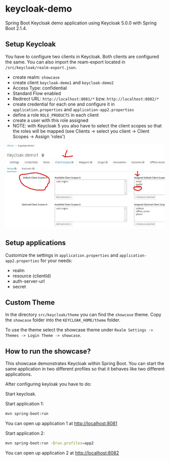 # keycloak-demo
Spring Boot Keycloak demo application using Keycloak 5.0.0 with Spring Boot 2.1.4.

## Setup Keycloak

You have to configure two clients in Keycloak. Both clients are configured the same. You can also import the ream-export
located in `/src/keycloak/realm-export.json`.

- create realm: `showcase`
- create client `keycloak-demo1` and `keycloak-demo2`
- Access Type: confidential
- Standard Flow enabled
- Redirect URL: `http://localhost:8081/*` bzw. `http://localhost:8082/*` 
- create credential for each one and configure it in `application.properties` and `application-app2.properties`
- define a role `ROLE_PRODUCTS` in each client
- create a user with this role assigned
- NOTE: with Keycloak 5 you also have to select the client scopes so that the roles will
  be mapped (see Clients -> select you client -> Client Scopes -> Assign 'roles')

![Assign Roles](src/docs/screenshot/assign_roles.jpg?raw=true "Assign Roles")

## Setup applications

Customize the settings in `application.properties` and `application-app2.properties` for your needs:

- realm
- resource (clientId)
- auth-server-url
- secret

## Custom Theme

In the directory `src/keycloak/theme` you can find the `showcase` theme. Copy the `showcase` folder into 
the `KEYCLOAK_HOME/theme` folder.

To use the theme select the showcase theme under `Realm Settings -> Themes -> Login Theme -> showcase`.

## How to run the showcase?

This showcase demonstrates Keycloak within Spring Boot. You can start the same application in two different
profiles so that it behaves like two different applications.

After configuring keyloak you have to do:

Start keycloak.

Start application 1: 
```bash
mvn spring-boot:run
```
You can open up application 1 at [http://localhost:8081](http://localhost:8081)

Start application 2:
```bash
mvn spring-boot:run -Drun.profiles=app2
```
You can open up application 2 at [http://localhost:8082](http://localhost:8081)

